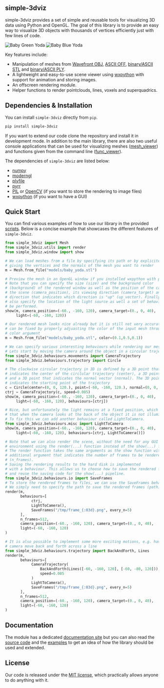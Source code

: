 simple-3dviz
---------------

simple-3dviz provides a set of simple and reusable tools for visualizing 3D
data using Python and OpenGL. The goal of this library is to provide an easy
way to visualize 3D objects with thousands of vertices efficiently just with
few lines of code.

![Baby Green Yoda](models/baby_yoda_rotating.gif)
![Baby Blue Yoda](models/baby_yoda_back_and_forth.gif)

Key features include:
- Manipulation of meshes from [Wavefront OBJ](https://en.wikipedia.org/wiki/Wavefront_.obj_file), [ASCII OFF](https://people.sc.fsu.edu/~jburkardt/data/off/off.html), [binary/ASCII STL](https://en.wikipedia.org/wiki/STL_(file_format)) and [binary/ASCII PLY](http://paulbourke.net/dataformats/ply/).
- A lightweight and easy-to-use scene viewer using [wxpython](https://wxpython.org/) with support for animation and storing images.
- An offscreen rendering module.
- Helper functions to render pointclouds, lines, voxels and superquadrics.

## Dependencies & Installation

You can install `simple-3dviz` directly from `pip`.
```bash
pip install simple-3dviz
```
If you want to extend our code clone the repository and install it in
development mode. In addition to the main library, there are also two useful
console applications that can be used for visualizing meshes
([mesh_viewer](https://github.com/angeloskath/simple-3dviz/scripts/mesh_viewer.py))
and functions given from the command line
([func_viewer](https://github.com/angeloskath/simple-3dviz/scripts/func_viewer.py)).

The dependencies of `simple-3dviz` are listed below:
- [numpy](http://www.numpy.org/)
- [moderngl](https://github.com/moderngl/moderngl)
- [plyfile](https://github.com/dranjan/python-plyfile)
- [pyrr](https://github.com/adamlwgriffiths/Pyrr)
- [PIL](https://pillow.readthedocs.io/en/stable/index.html) or [OpenCV](https://opencv.org/) (if you want to store the rendering to image files)
- [wxpython](https://wxpython.org/) (if you want to have a GUI)

## Quick Start

You can find various examples of how to use our library in the provided
[scripts](https://github.com/angeloskath/simple-3dviz/scripts). Below is a
concise example that showcases the different features of `simple-3dviz`.

```python
from simple_3dviz import Mesh
from simple_3dviz.utils import render
from simple_3dviz.window import show

# We can load meshes from a file by specifying its path or by explicitely
# giving the vertices and the normals of the mesh you want to render
m = Mesh.from_file("models/baby_yoda.stl")

# Preview the mesh in an OpenGL window if you installed wxpython with pip
# Note that you can specify the size (size) and the background color
# (background) of the rendered window as well as the position of the camera in
# the scene (camera_position), its viewing direction (camera_target) and the 3d
# direction that indicates which direction is "up" (up_vector). Finally you can
# also specify the location of the light source as well a set of behaviours to
# be performed.
show(m, camera_position=(-60., -160, 120), camera_target=(0., 0, 40),
     light=(-60, -160, 120))

# Our rendered mesh looks nice already but it is still not very accurate. This
# can be fixed by properly adjuasting the color of the input mesh through the
# color argument
m = Mesh.from_file("models/baby_yoda.stl", color=(0.1,0.5,0.1))

# We can specify various interesting behaviours while rendering our mesh
# Lets start by moving the camera around the object in a circular trajectory
from simple_3dviz.behaviours.movements import CameraTrajectory
from simple_3dviz.behaviours.trajectory import Circle

# The clockwise circular trajectory in 3D is defined by a 3D point that
# indicates the center of the circlular trajectory (center), a 3D point (point)
# and a 3D point that indicates the normal vector (normal). The 3D point point
# indicates the starting point of the trajectory
c = Circle(center=(0, 0, 120.), point=(-60, -160, 120.), normal=(0, 0, 1.))
ctrj = CameraTrajectory(c, speed=0.005)
show(m, camera_position=(-60., -160, 120), camera_target=(0., 0, 40),
     light=(-60, -160, 120), behaviours=[ctrj])

# Nice, but unfortunately the light remains at a fixed position, which means
# that when the camera looks at the back of the object it is not illuminated.
# To fix this we can add another behaviour called LightToCamera.
from simple_3dviz.behaviours.misc import LightToCamera
show(m, camera_position=(-60., -160, 120), camera_target=(0., 0, 40),
     light=(-60, -160, 120), behaviours=[ctrj, LightToCamera()])

# Note that we can also render the scene, without the need for any GUI
# environment using the render(...) function instead of the show(...) function.
# The render function takes the same arguments as the show function with an
# additional argument that indicates the number of frames to be rendered
# (n_frames).
# Saving the rendering results to the hard disk is implemented
# with a behaviour. This allows us to choose how to save the rendered frames
# and reuse the saving code for the show(...) pipeline.
from simple_3dviz.behaviours.io import SaveFrames
# To store the rendered frames to files, we can use the SaveFrames behaviour.
# We simply need to specify the path to save the rendered frames (path).
render(m,
       behaviours=[
            ctrj,
            LightToCamera(),
            SaveFrames("/tmp/frame_{:03d}.png", every_n=5)
       ],
       n_frames=512,
       camera_position=(-60., -160, 120), camera_target=(0., 0, 40),
       light=(-60, -160, 120)
)

# It is also possible to implement some more exciting motions, e.g. having the
# camera move back and forth across a line
from simple_3dviz.behaviours.trajectory import BackAndForth, Lines
render(m,
       behaviours=[
            CameraTrajectory(
                BackAndForth(Lines([-60, -160, 120], [-60, -80, 120])),
                speed=0.005
            )
            LightToCamera(),
            SaveFrames("/tmp/frame_{:03d}.png", every_n=5)
       ],
       n_frames=512,
       camera_position=(-60., -160, 120), camera_target=(0., 0, 40),
       light=(-60, -160, 120)
)
```

## Documentation

The module has a dedicated [documentation site](http://simple-3dviz.com) but
you can also read the [source
code](https://github.com/angeloskath/simple-3dviz) and the
[examples](https://github.com/angeloskath/simple-3dviz) to get an idea of how
the library should be used and extended.

## License

Our code is released under the [MIT
license](https://github.com/angeloskath/LICENSE), which practically allows
anyone to do anything with it.
